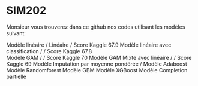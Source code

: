 # SIM202
Monsieur vous trouverez dans ce github nos codes utilisant les modèles suivant: 

Modèle linéaire / Linéaire / Score Kaggle  67.9
Modèle linéaire avec classification / / Score Kaggle 67.8  
Modèle GAM / / Score Kaggle 70 
Modèle GAM Mixte avec linéaire / / Score Kaggle 69
Modèle Imputation par moyenne pondérée / 
Modèle Adaboost
Modèle Randomforest 
Modèle GBM 
Modèle XGBoost
Modèle Completion partielle 

